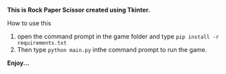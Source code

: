 **This is Rock Paper Scissor created using Tkinter.**

How to use this
1. open the command prompt in the game folder and type `pip install -r requirements.txt`
2. Then type `python main.py` inthe command prompt to run the game.

**Enjoy...**
